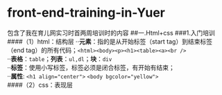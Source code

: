 # front-end-training-in-Yuer
包含了我在育儿网实习时首两周培训时的内容
##一.Html+css
###1.入门培训
####（1）html：结构层
··**元素**：指的是从开始标签（start tag）到结束标签（end tag）的所有代码；`<html><body><p><h1><table><a><br />` <br/>
··**表格**：`table`；**列表**：`ul,dl`；**块**：`div` <br/>
··**标签**：使用小写标签，标签必须是闭合标签，有开始有结束；<br/>
··**属性**: `<h1 align="center">` `<body bgcolor="yellow">` <br/>
####（2）css：表现层

